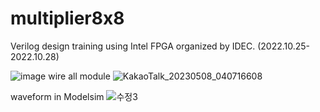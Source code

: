 # multiplier8x8
Verilog design training using Intel FPGA organized by IDEC. (2022.10.25-2022.10.28)


![image](https://user-images.githubusercontent.com/76850241/236697549-d75c57d7-7c58-4f5c-b923-3e5c54988368.png)
wire all module
![KakaoTalk_20230508_040716608](https://user-images.githubusercontent.com/76850241/236697693-1909ed23-7410-4e2f-bada-8c9fe12e1196.jpg)

waveform in Modelsim
![수정3](https://user-images.githubusercontent.com/76850241/236697719-16fb5dbf-14fc-44f9-ad5b-25e3708744ab.PNG)
